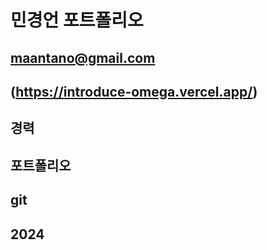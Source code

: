 # 민경언 포트폴리오

## maantano@gmail.com

## (https://introduce-omega.vercel.app/)

## 경력

## 포트폴리오

## git

## 2024
